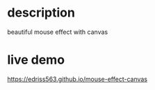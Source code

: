 # description 
beautiful mouse effect with canvas 
# live demo
 https://edriss563.github.io/mouse-effect-canvas
